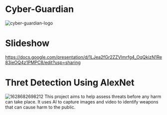 # Cyber-Guardian
![cyber-guardian-logo](https://user-images.githubusercontent.com/122588017/236494775-f79cb415-7614-4195-bdb7-8e1e6c2ad387.png)
# Slideshow
https://docs.google.com/presentation/d/1LJea2fGr2ZZVlmrfg4_OqQkizN1Re83ieOQ4z1PMPC8/edit?usp=sharing
# Thret Detection Using AlexNet
![1628682698212](https://user-images.githubusercontent.com/122588017/236495552-f9a29c0c-01b1-49ce-a4c5-a1b4b1917315.png)
This project aims to help assess threats before any harm can take place. It uses AI to capture images and video to identify weapons that can cause harm to the public.
